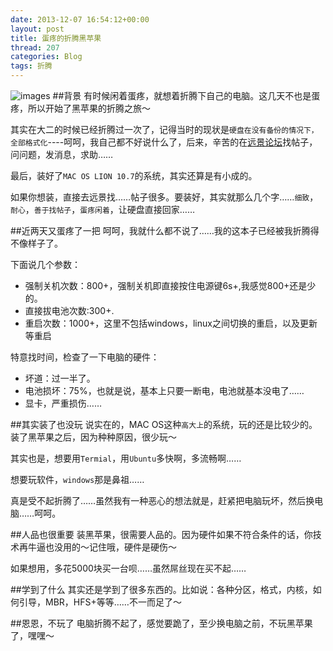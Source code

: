 ```yaml
---
date: 2013-12-07 16:54:12+00:00
layout: post
title: 蛋疼的折腾黑苹果
thread: 207
categories: Blog
tags: 折腾
---
```

![images](http://pic.uuhy.com/uploads/2011/12/19/www.stuffkit.com-257.jpg)
##背景
有时候闲着蛋疼，就想着折腾下自己的电脑。这几天不也是蛋疼，所以开始了黑苹果的折腾之旅～

其实在大二的时候已经折腾过一次了，记得当时的现状是`硬盘在没有备份的情况下，全部格式化`----呵呵，我自己都不好说什么了，后来，辛苦的在[远景论坛](http://bbs.pcbeta.com)找帖子，问问题，发消息，求助……

最后，装好了`MAC OS LION 10.7`的系统，其实还算是有小成的。

如果你想装，直接去远景找……帖子很多。要装好，其实就那么几个字……`细致`，`耐心`，`善于找帖子`，`蛋疼闲着`，让硬盘直接回家……

##近两天又蛋疼了一把
呵呵，我就什么都不说了……我的这本子已经被我折腾得不像样子了。

下面说几个参数：

*   强制关机次数：800+，强制关机即直接按住电源键6s+,我感觉800+还是少的。
*   直接拔电池次数:300+.
*   重启次数：1000+，这里不包括windows，linux之间切换的重启，以及更新等重启

特意找时间，检查了一下电脑的硬件：

*   坏道：过一半了。
*   电池损坏：75%，也就是说，基本上只要一断电，电池就基本没电了……
*   显卡，严重损伤……

##其实装了也没玩
说实在的，MAC OS这种`高大上`的系统，玩的还是比较少的。装了黑苹果之后，因为种种原因，很少玩～

其实也是，想要用`Termial`，用`Ubuntu`多快啊，多流畅啊……

想要玩软件，`windows`那是鼻祖……

真是受不起折腾了……虽然我有一种恶心的想法就是，赶紧把电脑玩坏，然后换电脑……呵呵。

##人品也很重要
装黑苹果，很需要人品的。因为硬件如果不符合条件的话，你技术再牛逼也没用的～记住哦，硬件是硬伤～

如果想用，多花5000块买一台呗……虽然屌丝现在买不起……

##学到了什么
其实还是学到了很多东西的。比如说：各种分区，格式，内核，如何引导，MBR，HFS+等等……不一而足了～

##恩恩，不玩了
电脑折腾不起了，感觉要跪了，至少换电脑之前，不玩黑苹果了，嘿嘿～ 

